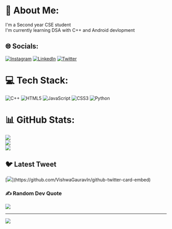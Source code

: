 # 💫 About Me:
I'm a Second year CSE student<br>I'm currently learning DSA with C++ and Android devlopment<br>


## 🌐 Socials:
[![Instagram](https://img.shields.io/badge/Instagram-%23E4405F.svg?logo=Instagram&logoColor=white)](https://instagram.com/_aditya.07__) [![LinkedIn](https://img.shields.io/badge/LinkedIn-%230077B5.svg?logo=linkedin&logoColor=white)](https://www.linkedin.com/in/aditya-1a0281251/) [![Twitter](https://img.shields.io/badge/Twitter-%231DA1F2.svg?logo=Twitter&logoColor=white)](https://twitter.com/_Aditya_x) 

# 💻 Tech Stack:
![C++](https://img.shields.io/badge/c++-%2300599C.svg?style=for-the-badge&logo=c%2B%2B&logoColor=white) ![HTML5](https://img.shields.io/badge/html5-%23E34F26.svg?style=for-the-badge&logo=html5&logoColor=white) ![JavaScript](https://img.shields.io/badge/javascript-%23323330.svg?style=for-the-badge&logo=javascript&logoColor=%23F7DF1E) ![CSS3](https://img.shields.io/badge/css3-%231572B6.svg?style=for-the-badge&logo=css3&logoColor=white) ![Python](https://img.shields.io/badge/python-3670A0?style=for-the-badge&logo=python&logoColor=ffdd54)
# 📊 GitHub Stats:
![](https://github-readme-stats.vercel.app/api?username=Aditya41150&theme=radical&hide_border=false&include_all_commits=false&count_private=false)<br/>
![](https://github-readme-streak-stats.herokuapp.com/?user=Aditya41150&theme=radical&hide_border=false)<br/>
![](https://github-readme-stats.vercel.app/api/top-langs/?username=Aditya41150&theme=radical&hide_border=false&include_all_commits=false&count_private=false&layout=compact)

## 🐦 Latest Tweet
[![](https://gtce.itsvg.in/api?username=_Aditya_x_)](https://github.com/VishwaGauravIn/github-twitter-card-embed)

### ✍️ Random Dev Quote
![](https://quotes-github-readme.vercel.app/api?type=horizontal&theme=radical)

---
[![](https://visitcount.itsvg.in/api?id=Aditya41150&icon=5&color=0)](https://visitcount.itsvg.in)

<!-- Proudly created with GPRM ( https://gprm.itsvg.in ) -->
